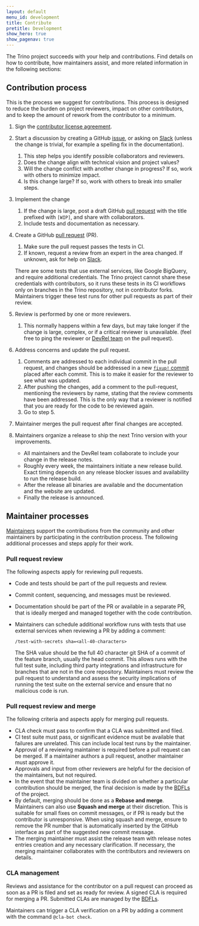 ```yaml
---
layout: default
menu_id: development
title: Contribute
pretitle: Development
show_hero: true
show_pagenav: true
---
```



<div class="container container__development">

  <div class="row spacer-60">
  <div class="col-md-12">
<div markdown="1" class="leftcol widecol process">

The Trino project succeeds with your help and contributions. Find details on how
to contribute, how maintainers assist, and more related information in the
following sections:

## Contribution process

This is the process we suggest for contributions.  This process is designed to
reduce the burden on project reviewers, impact on other contributors, and to
keep the amount of rework from the contributor to a minimum.

1. Sign the [contributor license agreement]({{site.github_org_url}}/cla).

2. Start a discussion by creating a GitHub
   [issue]({{site.github_repo_url}}/issues), or asking on [Slack](/slack.html)
   (unless the change is trivial, for example a spelling fix in the
   documentation).

    1. This step helps you identify possible collaborators and reviewers.
    2. Does the change align with technical vision and project values?
    3. Will the change conflict with another change in progress? If so, work
       with others to minimize impact.
    4. Is this change large?  If so, work with others to break into smaller
       steps.

4. Implement the change

    1. If the change is large, post a draft GitHub
       [pull request]({{site.github_repo_url}}/pulls) with the title prefixed
       with `[WIP]`, and share with collaborators.
    2. Include tests and documentation as necessary.

5. Create a GitHub [pull request]({{site.github_repo_url}}/pulls) (PR).

    1. Make sure the pull request passes the tests in CI.
    2. If known, request a review from an expert in the area changed. If
       unknown, ask for help on [Slack](/slack.html).

   There are some tests that use external services, like Google BigQuery, and
   require additional credentials. The Trino project cannot share these
   credentials with contributors, so it runs these tests in its CI workflows
   only on branches in the Trino repository, not in contributor forks.
   Maintainers trigger these test runs for other pull requests as part of their
   review.

6. Review is performed by one or more reviewers.

    1. This normally happens within a few days, but may take longer if the
       change is large, complex, or if a critical reviewer is unavailable. (feel
       free to ping the reviewer or [DevRel team](https://github.com/orgs/trinodb/teams/devrel/members)
       on the pull request).

7. Address concerns and update the pull request.

    1. Comments are addressed to each individual commit in the pull request, and
       changes should be addressed in a new
       [`fixup!` commit](https://git-scm.com/docs/git-commit#Documentation/git-commit.txt---fixupamendrewordltcommitgt)
       placed after each commit. This is to make it easier for the reviewer to
       see what was updated.
    2. After pushing the changes, add a comment to the pull-request, mentioning
       the reviewers by name, stating that the review comments have been
       addressed. This is the only way that a reviewer is notified that you are
       ready for the code to be reviewed again.
    3. Go to step 5.

8. Maintainer merges the pull request after final changes are accepted.

9. Maintainers organize a release to ship the next Trino version with your
   improvements.

    * All maintainers and the DevRel team collaborate to include your change in
      the release notes.
    * Roughly every week, the maintainers initiate a new release build. Exact
      timing depends on any release blocker issues and availability to run the
      release build.
    * After the release all binaries are available and the documentation and the
      website are updated.
    * Finally the release is announced.


## Maintainer processes

[Maintainers](./roles.html#maintainer) support the contributions from the
community and other maintainers by participating in the contribution process.
The following additional processes and steps apply for their work.

### Pull request review

The following aspects apply for reviewing pull requests.

* Code and tests should be part of the pull requests and review.
* Commit content, sequencing, and messages must be reviewed.
* Documentation should be part of the PR or available in a separate PR, that is
  ideally merged and managed together with the code contribution.
* Maintainers can schedule additional workflow runs with tests that use external
  services when reviewing a PR by adding a comment:

  ```
  /test-with-secrets sha=<all-40-characters>
  ```
  The SHA value should be the full 40 character git SHA of a commit of the
  feature branch, usually the head commit. This allows runs with the full test
  suite, including third party integrations and infrastructure for branches that
  are not in the core repository. Maintainers must review the pull request to
  understand and assess the security implications of running the test suite on
  the external service and ensure that no malicious code is run.

### Pull request review and  merge

The following criteria and aspects apply for merging pull requests.

* CLA check must pass to confirm that a CLA was submitted and filed.
* CI test suite must pass, or significant evidence must be available that
  failures are unrelated. This can include local test runs by the maintainer.
* Approval of a reviewing maintainer is required before a pull request can be
  merged. If a maintainer authors a pull request, another maintainer must
  approve it.
* Approvals and input from other reviewers are helpful for the decision of the
  maintainers, but not required.
* In the event that the maintainer team is divided on whether a particular
  contribution should be merged, the final decision is made by the
  [BDFLs](./roles.html#bdfl) of the project.
* By default, merging should be done as a **Rebase and merge**. Maintainers can
  also use **Squash and merge** at their discretion. This is suitable for small
  fixes on commit messages, or if PR is ready but the contributor is
  unresponsive. When using squash and merge, ensure to remove the PR number that
  is automatically inserted by the GitHub interface as part of the suggested new
  commit message.
* The merging maintainer must assist the release team with release notes entries
  creation and any necessary clarification. If necessary, the merging maintainer
  collaborates with the contributors and reviewers on details.

### CLA management

Reviews and assistance for the contributor on a pull request can proceed as soon
as a PR is filed and set as ready for review. A signed CLA is required for
merging a PR. Submitted CLAs are managed by the [BDFLs](./roles.html#bdfl).

Maintainers can trigger a CLA verification on a PR by adding a comment with the
command `@cla-bot check`.
</div>
</div>
</div>
</div>
